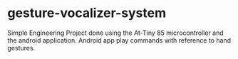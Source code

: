 # gesture-vocalizer-system
Simple Engineering Project done using the At-Tiny 85 microcontroller and the android application. Android app play commands with reference to hand gestures.
